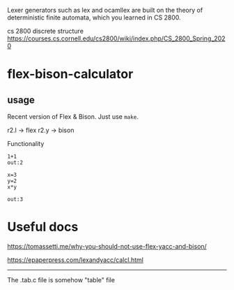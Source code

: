 Lexer generators such as lex and ocamllex are built on the theory of deterministic finite automata, which you learned in CS 2800.

cs 2800 discrete structure
<https://courses.cs.cornell.edu/cs2800/wiki/index.php/CS_2800_Spring_2020>

# flex-bison-calculator
## usage

Recent version of Flex & Bison. Just use `make`.

r2.l -> flex
r2.y -> bison

Functionality

```
1+1
out:2
```
```
x=3
y=2
x*y

out:3
```

# Useful docs

<https://tomassetti.me/why-you-should-not-use-flex-yacc-and-bison/>

<https://epaperpress.com/lexandyacc/calcl.html>

---

The .tab.c file is somehow "table" file
